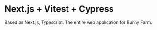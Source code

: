 # Next.js + Vitest + Cypress

Based on Next.js, Typescript. The entire web application for Bunny Farm.
